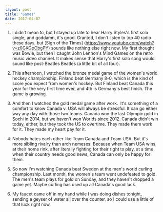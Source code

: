 ```yaml
---
layout: post
title: "Games"
date: 2017-04-07
---
```


1. I didn't mean to, but I stayed up late to hear Harry Styles's first solo single, and goddamn, it's good. Granted, I don't listen to top 40 radio these days, but [Sign of the Times] (https://www.youtube.com/watch?v=z0GKGpObgPY) sounds like nothing else right now. My first thought was Bowie, but then I caught John Lennon's Mind Games on the retro music video channel. It makes sense that Harry's first solo song would sound like post-Beatles Beatles (a little bit of all four).

2. This afternoon, I watched the bronze medal game of the women's world hockey championship. Finland beat Germany 8-0, which is the kind of score you expect from women's hockey. But Finland beat Canada this year for the very first time ever, and 4th is Germany's best finish. The game is growing.

3. And then I watched the gold medal game after work.  It's something of a comfort to know Canada v. USA will always be stressful. It can go either way any day with those two teams. Canada won the last Olympic gold in Sochi in 2014, but we haven't won Worlds since 2012. Canada didn't win today, either, but they took the US to overtime. They made them work for it. They made my heart pay for it.

4. Nobody hates each other like Team Canada and Team USA. But it's more sibling rivalry than arch nemeses. Because when Team USA wins, at their home rink, after literally fighting for their right to play, at a time when their country needs good news, Canada can only be happy for them.

5. So now I'm watching Canada beat Sweden at the men's world curling championship. Last month, the women's team went undefeated to gold. The men's team plays for gold on Sunday, and they haven't dropped a game yet. Maybe curling has used up all Canada's good luck.

6. My faucet came off in my hand while I was doing dishes tonight, sending a geyser of water all over the counter, so I could use a little of that luck right now.
